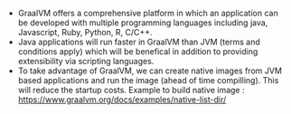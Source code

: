 
- GraalVM offers a comprehensive platform in which an application can be developed with multiple programming languages including java, Javascript, Ruby, Python, R, C/C++.
- Java applications will run faster in GraalVM than JVM (terms and conditions apply) which will be benefical in addition to providing extensibility via scripting languages.
- To take advantage of GraalVM, we can create native images from JVM based applications and run the image (ahead of time compilling). This will reduce the startup costs. Example to build native image : https://www.graalvm.org/docs/examples/native-list-dir/
